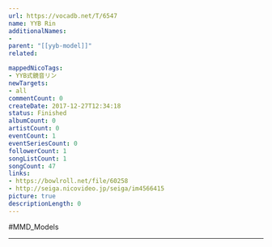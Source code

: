 ```yaml
---
url: https://vocadb.net/T/6547
name: YYB Rin
additionalNames: 
- 
parent: "[[yyb-model]]"
related:

mappedNicoTags:
- YYB式鏡音リン
newTargets:
- all
commentCount: 0
createDate: 2017-12-27T12:34:18
status: Finished
albumCount: 0
artistCount: 0
eventCount: 1
eventSeriesCount: 0
followerCount: 1
songListCount: 1
songCount: 47
links: 
- https://bowlroll.net/file/60258
- http://seiga.nicovideo.jp/seiga/im4566415
picture: true
descriptionLength: 0
---
```


#MMD_Models



---

